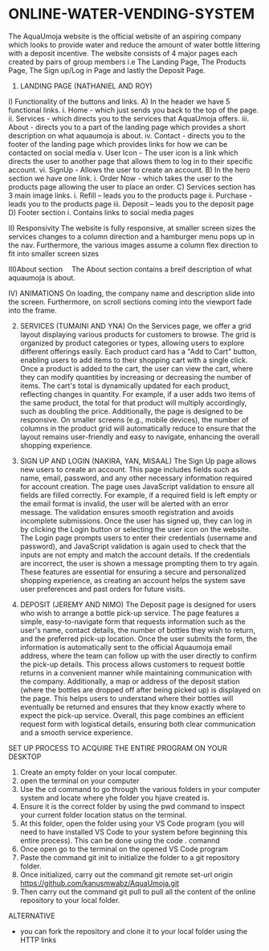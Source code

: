 # ONLINE-WATER-VENDING-SYSTEM
The AquaUmoja website is the official website of an aspiring company which looks to provide water and reduce the amount of water bottle littering with a deposit incentive.
The website consists of 4 major pages each created by pairs of group members i.e The Landing Page, The Products Page, The Sign up/Log in Page and lastly the Deposit Page.

1. LANDING PAGE (NATHANIEL AND ROY)
   
I) Functionality of the buttons and links.
  A) In the header we have 5 functional links. 
    	i. Home - which just sends you back to the top of the page.
    	ii. Services - which directs you to the services that AquaUmoja offers.
      iii. About - directs you to a part of the landing page which provides a short description on what aquaumoja is about.
      iv. Contact - directs you to the footer of the landing page which provides links for how we can be contacted on social media
      v. User Icon - The user icon is a link which directs the user to another page that allows them to log in to their specific account.
   	  vi. SignUp - Allows the user to create an account.
  B) In the hero section we have one link.
      i. Order Now - which takes the user to the products page allowing the user to place an order.
  C) Services section has 3 main image links.
	    i. Refill – leads you to the products page
	    ii. Purchase - leads you to the products page
	    iii. Deposit – leads you to the deposit page
  D) Footer section 
	    i. Contains links to social media pages

II) Responsivity
  The website is fully responsive, at  smaller screen sizes the services changes to a column direction and a hamburger menu pops up in the nav.
  Furthermore, the various images assume a column flex direction to fit into smaller screen sizes

III)About section 
  The About section contains a breif description of what aquaumoja is about.

IV) ANIMATIONS
  On loading, the company name and description slide into the screen.
  Furthermore, on scroll sections coming into the viewport fade into the frame.


2) SERVICES (TUMAINI AND YNA)
On the Services page, we offer a grid layout displaying various products for customers to browse. The grid is organized by product categories or types, allowing users to explore different offerings easily. Each product card has a "Add to Cart" button, enabling users to add items to their shopping cart with a single click.
Once a product is added to the cart, the user can view the cart, where they can modify quantities by increasing or decreasing the number of items. The cart's total is dynamically updated for each product, reflecting changes in quantity. For example, if a user adds two items of the same product, the total for that product will multiply accordingly, such as doubling the price.
Additionally, the page is designed to be responsive. On smaller screens (e.g., mobile devices), the number of columns in the product grid will automatically reduce to ensure that the layout remains user-friendly and easy to navigate, enhancing the overall shopping experience.

3) SIGN UP AND LOGIN (NAKIRA, YAN, MISAAL)
The Sign Up page allows new users to create an account. This page includes fields such as name, email, password, and any other necessary information required for account creation. The page uses JavaScript validation to ensure all fields are filled correctly. For example, if a required field is left empty or the email format is invalid, the user will be alerted with an error message. The validation ensures smooth registration and avoids incomplete submissions.
Once the user has signed up, they can log in by clicking the Login button or selecting the user icon on the website. The Login page prompts users to enter their credentials (username and password), and JavaScript validation is again used to check that the inputs are not empty and match the account details. If the credentials are incorrect, the user is shown a message prompting them to try again.
These features are essential for ensuring a secure and personalized shopping experience, as creating an account helps the system save user preferences and past orders for future visits.

4) DEPOSIT (JEREMY AND NIMO)
The Deposit page is designed for users who wish to arrange a bottle pick-up service. The page features a simple, easy-to-navigate form that requests information such as the user's name, contact details, the number of bottles they wish to return, and the preferred pick-up location. Once the user submits the form, the information is automatically sent to the official Aquaumoja email address, where the team can follow up with the user directly to confirm the pick-up details.
This process allows customers to request bottle returns in a convenient manner while maintaining communication with the company. Additionally, a map or address of the deposit station (where the bottles are dropped off after being picked up) is displayed on the page. This helps users to understand where their bottles will eventually be returned and ensures that they know exactly where to expect the pick-up service.
Overall, this page combines an efficient request form with logistical details, ensuring both clear communication and a smooth service experience.


SET UP PROCESS TO ACQUIRE THE ENTIRE PROGRAM ON YOUR DESKTOP
1. Create an empty folder on your local computer.
2. open the terminal on your computer
3. Use the cd command to go through the various folders in your computer system and locate where yhe folder you hjave created is.
4. Ensure it is the correct folder by using the pwd command to inspect your current folder location status on the terminal.
5. At this folder, open the folder using your VS Code program (you will need to have installed VS Code to your system before beginning this entire process). This can be done using the code . comannd
6. Once open go to the terminal on the opened VS Code program
7. Paste the command git init to initialize the folder to a git repository folder.
8. Once initialized, carry out the command git remote set-url origin https://github.com/kanusmwabz/AquaUmoja.git
9. Then carry out the command git pull to pull all the content of the online repository to your local folder. 

ALTERNATIVE
- you can fork the repository and clone it to your local folder using the HTTP links


